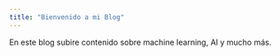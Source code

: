 ```yaml
---
title: "Bienvenido a mi Blog"
---
```


En este blog subire contenido sobre machine learning, AI y mucho más.
